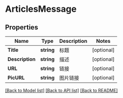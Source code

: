 # ArticlesMessage

## Properties

Name | Type | Description | Notes
------------ | ------------- | ------------- | -------------
**Title** | **string** | 标题 | [optional] 
**Description** | **string** | 描述 | [optional] 
**URL** | **string** | 链接 | [optional] 
**PicURL** | **string** | 图片链接 | [optional] 

[[Back to Model list]](../README.md#documentation-for-models) [[Back to API list]](../README.md#documentation-for-api-endpoints) [[Back to README]](../README.md)


